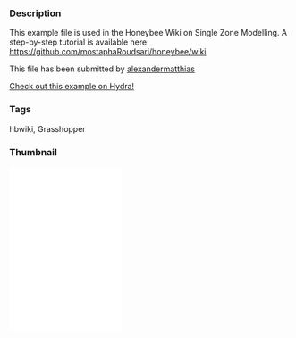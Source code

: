 ### Description 
This example file is used in the Honeybee Wiki on Single Zone Modelling. A step-by-step tutorial is available here: https://github.com/mostaphaRoudsari/honeybee/wiki

This file has been submitted by [alexandermatthias](https://github.com/alexandermatthias)

[Check out this example on Hydra!](http://hydrashare.github.io/hydra/viewer?owner=alexandermatthias&fork=hydra&id=ComparingPassiveStrategies_01_SkyDome)
### Tags 
hbwiki, Grasshopper
### Thumbnail 
![Screenshot](https://raw.githubusercontent.com/alexandermatthias/hydra/master/ComparingPassiveStrategies_01_SkyDome/thumbnail.png)
